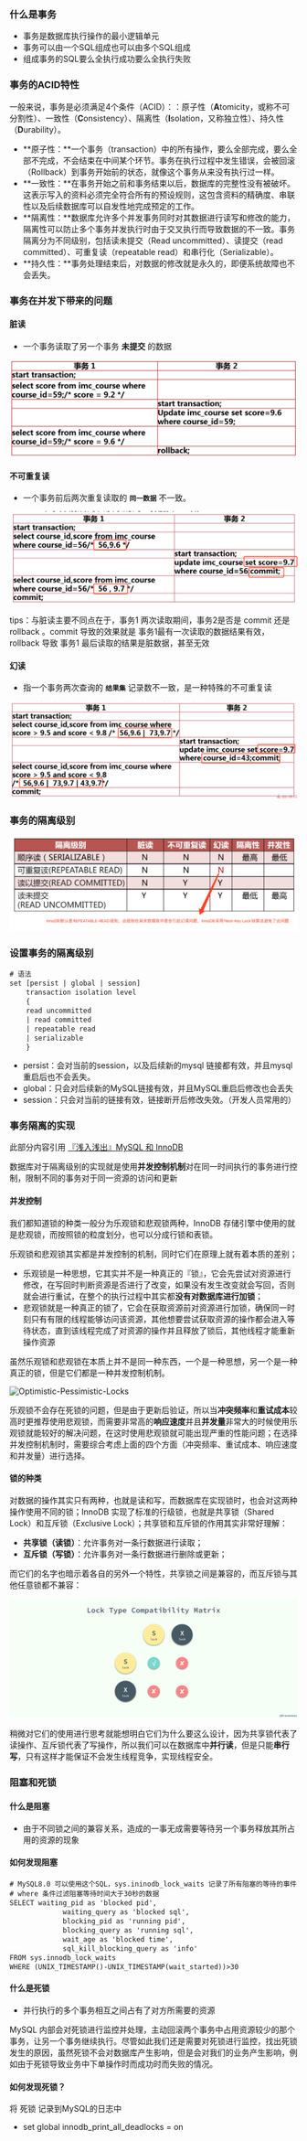 ### 什么是事务

- 事务是数据库执行操作的最小逻辑单元
- 事务可以由一个SQL组成也可以由多个SQL组成
- 组成事务的SQL要么全执行成功要么全执行失败



### 事务的ACID特性

一般来说，事务是必须满足4个条件（ACID）：：原子性（**A**tomicity，或称不可分割性）、一致性（**C**onsistency）、隔离性（**I**solation，又称独立性）、持久性（**D**urability）。

- **原子性：**一个事务（transaction）中的所有操作，要么全部完成，要么全部不完成，不会结束在中间某个环节。事务在执行过程中发生错误，会被回滚（Rollback）到事务开始前的状态，就像这个事务从来没有执行过一样。
- **一致性：**在事务开始之前和事务结束以后，数据库的完整性没有被破坏。这表示写入的资料必须完全符合所有的预设规则，这包含资料的精确度、串联性以及后续数据库可以自发性地完成预定的工作。
- **隔离性：**数据库允许多个并发事务同时对其数据进行读写和修改的能力，隔离性可以防止多个事务并发执行时由于交叉执行而导致数据的不一致。事务隔离分为不同级别，包括读未提交（Read uncommitted）、读提交（read committed）、可重复读（repeatable read）和串行化（Serializable）。
- **持久性：**事务处理结束后，对数据的修改就是永久的，即便系统故障也不会丢失。



### 事务在并发下带来的问题

#### 脏读

- 一个事务读取了另一个事务 **未提交** 的数据

![image-20200416101343697](img/5.0事务和并发/image-20200416101343697.png)



#### 不可重复读

- 一个事务前后两次重复读取的 **`同一数据`** 不一致。

![image-20200416101719197](img/5.0事务和并发/image-20200416101719197.png)

tips：与脏读主要不同点在于，事务1 两次读取期间，事务2是否是 commit  还是  rollback 。commit 导致的效果就是 事务1最有一次读取的数据结果有效，rollback 导致 事务1 最后读取的结果是脏数据，甚至无效



#### 幻读 

- 指一个事务两次查询的 **`结果集`** 记录数不一致，是一种特殊的不可重复读

![image-20200416102446767](img/5.0事务和并发/image-20200416102446767.png)



### 事务的隔离级别

![image-20200416104531867](img/5.0事务和并发/image-20200416104531867.png)

### 设置事务的隔离级别

```mysql
# 语法
set [persist | global | session]
	transaction isolation level
    {
    read uncommitted
    | read committed
    | repeatable read
    | serializable
    }
```

- persist：会对当前的session，以及后续新的mysql 链接都有效，并且mysql 重启后也不会丢失。
- global：只会对后续新的MySQL链接有效，并且MySQL重启后修改也会丢失
- session：只会对当前的链接有效，链接断开后修改失效。（开发人员常用的）

 

### 事务隔离的实现

此部分内容引用 [『浅入浅出』MySQL 和 InnoDB](<https://draveness.me/mysql-innodb/>)

数据库对于隔离级别的实现就是使用**并发控制机制**对在同一时间执行的事务进行控制，限制不同的事务对于同一资源的访问和更新

#### 并发控制

我们都知道锁的种类一般分为乐观锁和悲观锁两种，InnoDB 存储引擎中使用的就是悲观锁，而按照锁的粒度划分，也可以分成行锁和表锁。

乐观锁和悲观锁其实都是并发控制的机制，同时它们在原理上就有着本质的差别；

- 乐观锁是一种思想，它其实并不是一种真正的『锁』，它会先尝试对资源进行修改，在写回时判断资源是否进行了改变，如果没有发生改变就会写回，否则就会进行重试，在整个的执行过程中其实都**没有对数据库进行加锁**；
- 悲观锁就是一种真正的锁了，它会在获取资源前对资源进行加锁，确保同一时刻只有有限的线程能够访问该资源，其他想要尝试获取资源的操作都会进入等待状态，直到该线程完成了对资源的操作并且释放了锁后，其他线程才能重新操作资源



虽然乐观锁和悲观锁在本质上并不是同一种东西，一个是一种思想，另一个是一种真正的锁，但是它们都是一种并发控制机制。

![Optimistic-Pessimistic-Locks](../../markdown%E7%AC%94%E8%AE%B0/%E9%87%8D%E5%AD%A6MySql/img/5.0%E4%BA%8B%E5%8A%A1%E5%92%8C%E5%B9%B6%E5%8F%91/Optimistic-Pessimistic-Locks.jpg)

乐观锁不会存在死锁的问题，但是由于更新后验证，所以当**冲突频率**和**重试成本**较高时更推荐使用悲观锁，而需要非常高的**响应速度**并且**并发量**非常大的时候使用乐观锁就能较好的解决问题，在这时使用悲观锁就可能出现严重的性能问题；在选择并发控制机制时，需要综合考虑上面的四个方面（冲突频率、重试成本、响应速度和并发量）进行选择。

#### 锁的种类

对数据的操作其实只有两种，也就是读和写，而数据库在实现锁时，也会对这两种操作使用不同的锁；InnoDB 实现了标准的行级锁，也就是共享锁（Shared Lock）和互斥锁（Exclusive Lock）；共享锁和互斥锁的作用其实非常好理解：

- **共享锁（读锁）**：允许事务对一条行数据进行读取；
- **互斥锁（写锁）**：允许事务对一条行数据进行删除或更新；

而它们的名字也暗示着各自的另外一个特性，共享锁之间是兼容的，而互斥锁与其他任意锁都不兼容：

![Shared-Exclusive-Lock](img/5.0事务和并发/Shared-Exclusive-Lock.jpg)

稍微对它们的使用进行思考就能想明白它们为什么要这么设计，因为共享锁代表了读操作、互斥锁代表了写操作，所以我们可以在数据库中**并行读**，但是只能**串行写**，只有这样才能保证不会发生线程竞争，实现线程安全。



### 阻塞和死锁

#### **什么是阻塞**

- 由于不同锁之间的兼容关系，造成的一事无成需要等待另一个事务释放其所占用的资源的现象



#### 如何发现阻塞

```mysql
# MySQL8.0 可以使用这个SQL，sys.ininodb_lock_waits 记录了所有阻塞的等待的事件
# where 条件过滤阻塞等待时间大于30秒的数据
SELECT waiting_pid as 'blocked pid',
			 waiting_query as 'blocked sql',
			 blocking_pid as 'running pid',
			 blocking_query as 'running sql',
			 wait_age as 'blocked time',
			 sql_kill_blocking_query as 'info'
FROM sys.innodb_lock_waits
WHERE (UNIX_TIMESTAMP()-UNIX_TIMESTAMP(wait_started))>30
```



#### 什么是死锁

- 并行执行的多个事务相互之间占有了对方所需要的资源

MySQL 内部会对死锁进行监控并处理，主动回滚两个事务中占用资源较少的那个事务，让另一个事务继续执行。尽管如此我们还是需要对死锁进行监控，找出死锁发生的原因，虽然死锁不会对数据库产生影响，但是会对我们的业务产生影响，例如由于死锁导致业务中下单操作时而成功时而失败的情况。



#### 如何发现死锁？

将 死锁 记录到MySQL的日志中

- set  global innodb_print_all_deadlocks = on